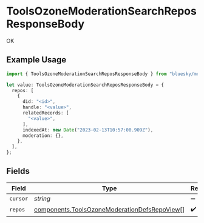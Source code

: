 # ToolsOzoneModerationSearchReposResponseBody

OK

## Example Usage

```typescript
import { ToolsOzoneModerationSearchReposResponseBody } from "bluesky/models/operations";

let value: ToolsOzoneModerationSearchReposResponseBody = {
  repos: [
    {
      did: "<id>",
      handle: "<value>",
      relatedRecords: [
        "<value>",
      ],
      indexedAt: new Date("2023-02-13T10:57:00.909Z"),
      moderation: {},
    },
  ],
};
```

## Fields

| Field                                                                                                        | Type                                                                                                         | Required                                                                                                     | Description                                                                                                  |
| ------------------------------------------------------------------------------------------------------------ | ------------------------------------------------------------------------------------------------------------ | ------------------------------------------------------------------------------------------------------------ | ------------------------------------------------------------------------------------------------------------ |
| `cursor`                                                                                                     | *string*                                                                                                     | :heavy_minus_sign:                                                                                           | N/A                                                                                                          |
| `repos`                                                                                                      | [components.ToolsOzoneModerationDefsRepoView](../../models/components/toolsozonemoderationdefsrepoview.md)[] | :heavy_check_mark:                                                                                           | N/A                                                                                                          |